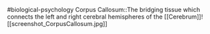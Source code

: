 #biological-psychology 
Corpus Callosum::The bridging tissue which connects the left and right cerebral hemispheres of the [[Cerebrum]]![[screenshot_CorpusCallosum.jpg]]
<!--SR:!2023-12-21,3,250-->